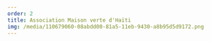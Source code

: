 ```yaml
---
order: 2
title: Association Maison verte d'Haïti
img: /media/110679060-08abdd00-81a5-11eb-9430-a8b95d5d9172.png
---
```

